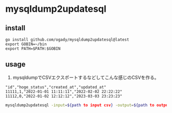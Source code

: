 # mysqldump2updatesql

## install

```
go install github.com/ogady/mysqldump2updatesql@latest
export GOBIN=~/bin
export PATH=$PATH:$GOBIN
```

## usage

1. mysqldumpでCSVエクスポートするなどしてこんな感じのCSVを作る。

```input.csv:
"id","hoge_status","created_at","updated_at"
11111,1,"2022-01-01 11:11:11","2022-02-02 22:22:22"
11112,0,"2022-01-02 12:12:12","2023-03-03 23:23:23"
```

```sh
mysqldump2updatesql -input=${path to input csv} -output=${path to output sql}
```
